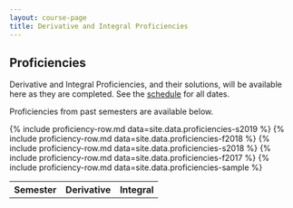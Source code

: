 ```yaml
---
layout: course-page
title: Derivative and Integral Proficiencies
---
```


## Proficiencies

Derivative and Integral Proficiencies, and their solutions, will be available here as they are completed.  See the [schedule](assets/general/Spring2019/MATH251-Schedule.pdf) for all dates.

Proficiencies from past semesters are available below.

<div class="x-scroll">
<table class="asst-table">
<tr><th>Semester</th><th>Derivative</th><th>Integral</th></tr>
	{% include proficiency-row.md data=site.data.proficiencies-s2019 %}
	{% include proficiency-row.md data=site.data.proficiencies-f2018 %}
	{% include proficiency-row.md data=site.data.proficiencies-s2018 %}
	{% include proficiency-row.md data=site.data.proficiencies-f2017 %}
	{% include proficiency-row.md data=site.data.proficiencies-sample %}
</table>
</div>

